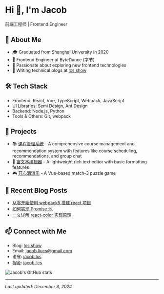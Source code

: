 # Hi 👋, I'm Jacob

前端工程师 | Frontend Engineer

## 🚀 About Me
- 🎓 Graduated from Shanghai University in 2020
- 💼 Frontend Engineer at ByteDance (字节)
- 🌱 Passionate about exploring new frontend technologies
- 📝 Writing technical blogs at [lcs.show](https://lcs.show)

## 🛠️ Tech Stack
- Frontend: React, Vue, TypeScript, Webpack, JavaScript
- UI Libraries: Semi Design, Ant Design
- Backend: Node.js, Python
- Tools & Others: Git, webpack

## 🎯 Projects
- 📚 [课程管理系统](http://schedule.lcs.show/) - A comprehensive course management and recommendation system with features like course scheduling, recommendations, and group chat
- 📝 [富文本编辑器](http://editor.lcs.show/) - A lightweight rich text editor with basic formatting features
- 🎮 [开心消消乐](https://www.lcs.show/projects/xxle) - A Vue-based match-3 puzzle game

## 📖 Recent Blog Posts
- [从零开始使用 webpack5 搭建 react 项目](https://www.lcs.show/blog/common/how-to-create-webpack-react-project)
- [如何实现 Promise 池](https://www.lcs.show/blog/common/how-to-judge-promise)
- [一文详解 react-color 实现原理](https://www.lcs.show/blog/common/how-react-color-work)

## 📫 Connect with Me
- Blog: [lcs.show](https://lcs.show)
- Email: jacob.liucs@gmail.com
- 语雀: [jacob.lcs](https://www.yuque.com/jacob.lcs)
- 掘金: [jacob-lcs](https://juejin.cn/user/254742428913885)

![Jacob's GitHub stats](https://github-readme-stats.vercel.app/api?username=jacob-lcs&show_icons=true&theme=radical)

---
*Last updated: December 3, 2024*
